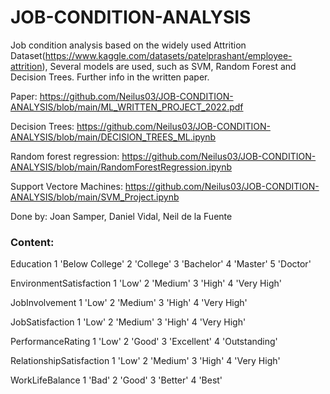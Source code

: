 # JOB-CONDITION-ANALYSIS
Job condition analysis based on the widely used Attrition Dataset(https://www.kaggle.com/datasets/patelprashant/employee-attrition), Several models are used, such as SVM, Random Forest and Decision Trees.
Further info in the written paper.

Paper: https://github.com/Neilus03/JOB-CONDITION-ANALYSIS/blob/main/ML_WRITTEN_PROJECT_2022.pdf

Decision Trees: https://github.com/Neilus03/JOB-CONDITION-ANALYSIS/blob/main/DECISION_TREES_ML.ipynb

Random forest regression: https://github.com/Neilus03/JOB-CONDITION-ANALYSIS/blob/main/RandomForestRegression.ipynb

Support Vectore Machines: https://github.com/Neilus03/JOB-CONDITION-ANALYSIS/blob/main/SVM_Project.ipynb

Done by:
       Joan Samper, Daniel Vidal, Neil de la Fuente


### Content:

Education
1 'Below College' 2 'College' 3 'Bachelor' 4 'Master' 5 'Doctor'

EnvironmentSatisfaction
1 'Low' 2 'Medium' 3 'High' 4 'Very High'

JobInvolvement
1 'Low' 2 'Medium' 3 'High' 4 'Very High'

JobSatisfaction
1 'Low' 2 'Medium' 3 'High' 4 'Very High'

PerformanceRating
1 'Low' 2 'Good' 3 'Excellent' 4 'Outstanding'

RelationshipSatisfaction
1 'Low' 2 'Medium' 3 'High' 4 'Very High'

WorkLifeBalance
1 'Bad' 2 'Good' 3 'Better' 4 'Best'


